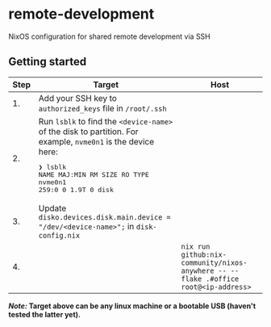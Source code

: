 # remote-development
NixOS configuration for shared remote development via SSH

## Getting started


| Step | Target | Host |
| ---- | ------ | ---- |
| 1.   | Add your SSH key to `authorized_keys` file in `/root/.ssh` | |
| 2.   | Run `lsblk` to find the `<device-name>` of the disk to partition. For example, `nvme0n1` is the device here: <br><pre>❯ lsblk<br>NAME        MAJ:MIN RM  SIZE RO TYPE<br>nvme0n1     259:0    0  1.9T  0 disk</pre> | |
| 3.   | Update `disko.devices.disk.main.device = "/dev/<device-name>";` in `disk-config.nix` | |
| 4.   | | `nix run github:nix-community/nixos-anywhere -- --flake .#office root@<ip-address>` | 

**_Note:_ Target above can be any linux machine or a bootable USB (haven't tested the latter yet).**
